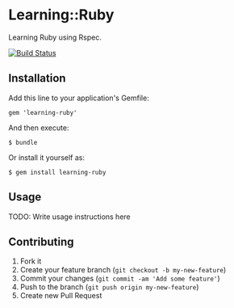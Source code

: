 # Learning::Ruby

Learning Ruby using Rspec.

[![Build Status](https://travis-ci.org/ebouchut/learning-ruby.png?branch=master)](https://travis-ci.org/ebouchut/learning-ruby)

## Installation

Add this line to your application's Gemfile:

    gem 'learning-ruby'

And then execute:

    $ bundle

Or install it yourself as:

    $ gem install learning-ruby

## Usage

TODO: Write usage instructions here

## Contributing

1. Fork it
2. Create your feature branch (`git checkout -b my-new-feature`)
3. Commit your changes (`git commit -am 'Add some feature'`)
4. Push to the branch (`git push origin my-new-feature`)
5. Create new Pull Request
